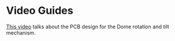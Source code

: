 # Video Guides

[This video](https://youtu.be/UPuPh0Mcucg) talks about the PCB design for the Dome rotation and tilt mechanism.

